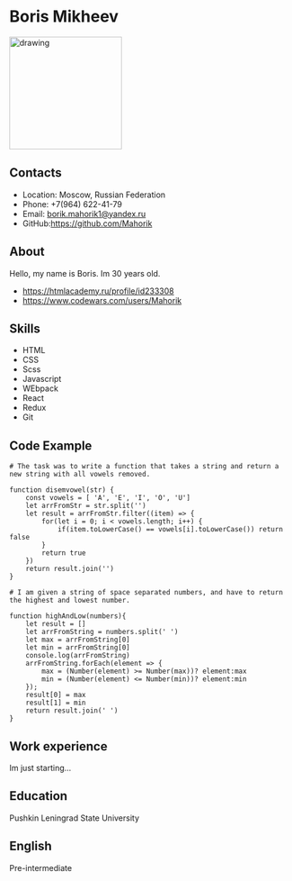 # Boris Mikheev
<img src="https://camo.githubusercontent.com/6ca1bfcfc64bf7cb197ca0f4b61539d90822e0dd5375cacce19ca25c8b6cfe94/68747470733a2f2f7974332e67677068742e636f6d2f7974632f414b65644f4c54775636636c376b4179334c334b4d5f304c2d5a65355a58314e33784a364b7a76573433673473673d733930302d632d6b2d63307830306666666666662d6e6f2d726a" alt="drawing" width="200"/>

## Contacts
* Location: Moscow, Russian Federation
* Phone: +7(964) 622-41-79
* Email: borik.mahorik1@yandex.ru
* GitHub:https://github.com/Mahorik

## About 
Hello, my name is Boris.
Im 30 years old.

* https://htmlacademy.ru/profile/id233308
* https://www.codewars.com/users/Mahorik

## Skills
* HTML
* CSS
* Scss
* Javascript
* WEbpack
* React
* Redux
* Git


## Code Example
```
# The task was to write a function that takes a string and return a new string with all vowels removed.

function disemvowel(str) {
    const vowels = [ 'A', 'E', 'I', 'O', 'U']
    let arrFromStr = str.split('')
    let result = arrFromStr.filter((item) => {
        for(let i = 0; i < vowels.length; i++) {
            if(item.toLowerCase() == vowels[i].toLowerCase()) return false
        }
        return true
    })
    return result.join('')
}

# I am given a string of space separated numbers, and have to return the highest and lowest number.

function highAndLow(numbers){
    let result = []
    let arrFromString = numbers.split(' ')
    let max = arrFromString[0]
    let min = arrFromString[0]
    console.log(arrFromString)
    arrFromString.forEach(element => {
        max = (Number(element) >= Number(max))? element:max
        min = (Number(element) <= Number(min))? element:min
    });
    result[0] = max
    result[1] = min
    return result.join(' ')
}
```
## Work experience
Im just starting...

## Education
Pushkin Leningrad State University

## English
Pre-intermediate




